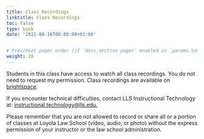 ```yaml
---
title: Class Recordings
linktitle: Class Recordings
toc: false
type: book
date: '2022-08-16T00:00:00+01:00'


# Prev/next pager order (if `docs_section_pager` enabled in `params.toml`)
weight: 20
---
```


Students in this class have access to watch all class recordings. You do not need to request my permission. Class recordings are available on [brightspace](https://brightspace.lmu.edu/d2l/le/content/263272/Home).

If you encounter technical difficulties, contact LLS Instructional Technology at: [instructional.technology@lls.edu.](mailto:instructional.technology@lls.edu.?subject=IT%20Help%20Re%3A%20Torts%20w%2F%20Prof.%20Doyle)

Please remember that you are not allowed to record or share all or a portion of classes at Loyola Law School (video, audio, or photo) without the express permission of your instructor or the law school administration.
